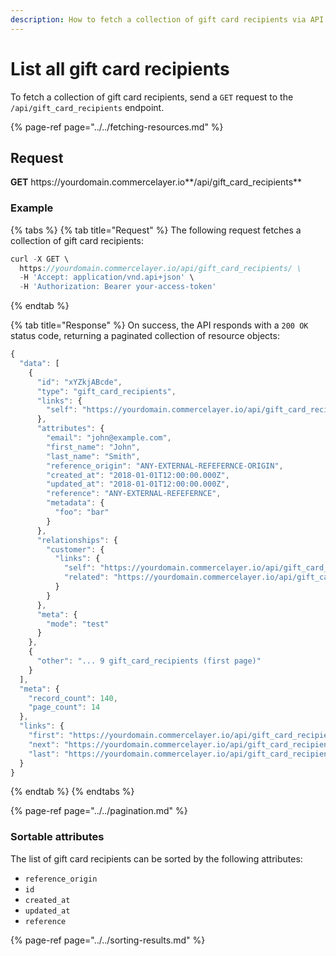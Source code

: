 ```yaml
---
description: How to fetch a collection of gift card recipients via API
---
```


# List all gift card recipients

To fetch a collection of gift card recipients, send a `GET` request to the `/api/gift_card_recipients` endpoint.

{% page-ref page="../../fetching-resources.md" %}

## Request

**GET** https://<i></i>yourdomain.commercelayer.io**/api/gift_card_recipients**

### **Example**

{% tabs %}
{% tab title="Request" %}
The following request fetches a collection of gift card recipients:

```javascript
curl -X GET \
  https://yourdomain.commercelayer.io/api/gift_card_recipients/ \
  -H 'Accept: application/vnd.api+json' \
  -H 'Authorization: Bearer your-access-token'
```
{% endtab %}

{% tab title="Response" %}
On success, the API responds with a `200 OK` status code, returning a paginated collection of resource objects:

```javascript
{
  "data": [
    {
      "id": "xYZkjABcde",
      "type": "gift_card_recipients",
      "links": {
        "self": "https://yourdomain.commercelayer.io/api/gift_card_recipients/xYZkjABcde"
      },
      "attributes": {
        "email": "john@example.com",
        "first_name": "John",
        "last_name": "Smith",
        "reference_origin": "ANY-EXTERNAL-REFEFERNCE-ORIGIN",
        "created_at": "2018-01-01T12:00:00.000Z",
        "updated_at": "2018-01-01T12:00:00.000Z",
        "reference": "ANY-EXTERNAL-REFEFERNCE",
        "metadata": {
          "foo": "bar"
        }
      },
      "relationships": {
        "customer": {
          "links": {
            "self": "https://yourdomain.commercelayer.io/api/gift_card_recipients/xYZkjABcde/relationships/customer",
            "related": "https://yourdomain.commercelayer.io/api/gift_card_recipients/xYZkjABcde/customer"
          }
        }
      },
      "meta": {
        "mode": "test"
      }
    },
    {
      "other": "... 9 gift_card_recipients (first page)"
    }
  ],
  "meta": {
    "record_count": 140,
    "page_count": 14
  },
  "links": {
    "first": "https://yourdomain.commercelayer.io/api/gift_card_recipients?page[number]=1&page[size]=10",
    "next": "https://yourdomain.commercelayer.io/api/gift_card_recipients?page[number]=2&page[size]=10",
    "last": "https://yourdomain.commercelayer.io/api/gift_card_recipients?page[number]=14&page[size]=10"
  }
}
```
{% endtab %}
{% endtabs %}

{% page-ref page="../../pagination.md" %}

### Sortable attributes

The list of gift card recipients can be sorted by the following attributes:

* `reference_origin`
* `id`
* `created_at`
* `updated_at`
* `reference`

{% page-ref page="../../sorting-results.md" %}

